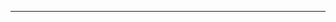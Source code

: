 ---
<ul id="issues">
</ul>
<script src="https://unpkg.com/axios/dist/axios.min.js"></script>
<script>
axios.get("https://api.github.com/repos/codeforkobe/cfjs2017_bof").then(function(o){
	var url = "https://api.github.com/repos/codeforkobe/cfjs2017_bof/issues?page=1&per_page="+o.data.open_issues_count;
	axios.get(url).then(function(o){
		var base = document.getElementById("issues");
		o.data.forEach(function(d){
			if(d.url){
				li = document.createElement("li");
				a = document.createElement("a");
				a.text = d.title;
				a.href = d.html_url;
				li.appendChild(a);
				base.appendChild(li);
			}
		});
	});
});
</script>

